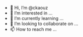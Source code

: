 - 👋 Hi, I’m @ckaouz
- 👀 I’m interested in ...
- 🌱 I’m currently learning ...
- 💞️ I’m looking to collaborate on ...
- 📫 How to reach me ...

<!---
ckaouz/ckaouz is a ✨ special ✨ repository because its `README.md` (this file) appears on your GitHub profile.
You can click the Preview link to take a look at your changes.
--->
